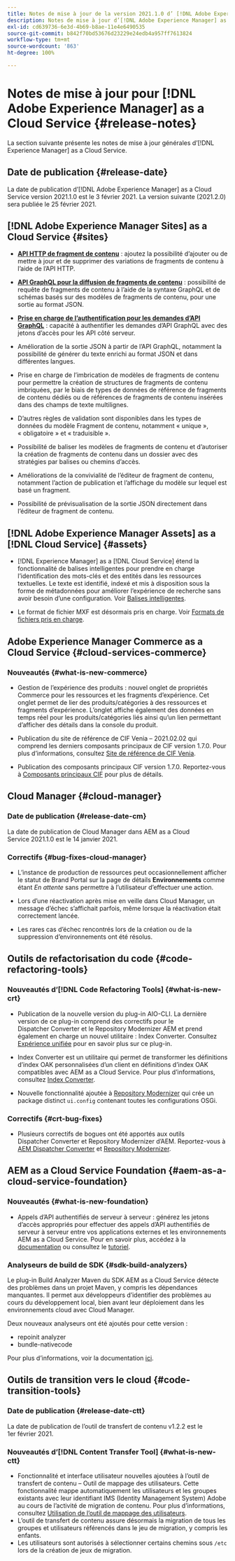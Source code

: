 ```yaml
---
title: Notes de mise à jour de la version 2021.1.0 d’ [!DNL Adobe Experience Manager] as a Cloud Service.
description: Notes de mise à jour d’[!DNL Adobe Experience Manager] as a Cloud Service version 2021.1.0.
exl-id: cd639736-6e3d-4b69-b8ae-11e4e6490535
source-git-commit: b842f70bd53676d23229e24edb4a957ff7613824
workflow-type: tm+mt
source-wordcount: '863'
ht-degree: 100%

---
```



# Notes de mise à jour pour [!DNL Adobe Experience Manager] as a Cloud Service {#release-notes}

La section suivante présente les notes de mise à jour générales d’[!DNL Experience Manager] as a Cloud Service.

## Date de publication {#release-date}

La date de publication d’[!DNL Adobe Experience Manager] as a Cloud Service version 2021.1.0 est le 3 février 2021.
La version suivante (2021.2.0) sera publiée le 25 février 2021.

## [!DNL Adobe Experience Manager Sites] as a Cloud Service {#sites}

* **[API HTTP de fragment de contenu](/help/assets/content-fragments/assets-api-content-fragments.md)** : ajoutez la possibilité d’ajouter ou de mettre à jour et de supprimer des variations de fragments de contenu à l’aide de l’API HTTP.

* **[API GraphQL pour la diffusion de fragments de contenu](/help/assets/content-fragments/graphql-api-content-fragments.md)** : possibilité de requête de fragments de contenu à l’aide de la syntaxe GraphQL et de schémas basés sur des modèles de fragments de contenu, pour une sortie au format JSON.

* **[Prise en charge de l’authentification pour les demandes d’API GraphQL](/help/assets/content-fragments/graphql-authentication-content-fragments.md)** : capacité à authentifier les demandes d’API GraphQL avec des jetons d’accès pour les API côté serveur.

* Amélioration de la sortie JSON à partir de l’API GraphQL, notamment la possibilité de générer du texte enrichi au format JSON et dans différentes langues.

* Prise en charge de l’imbrication de modèles de fragments de contenu pour permettre la création de structures de fragments de contenu imbriquées, par le biais de types de données de référence de fragments de contenu dédiés ou de références de fragments de contenu insérées dans des champs de texte multilignes.

* D’autres règles de validation sont disponibles dans les types de données du modèle Fragment de contenu, notamment « unique », « obligatoire » et « traduisible ».

* Possibilité de baliser les modèles de fragments de contenu et d’autoriser la création de fragments de contenu dans un dossier avec des stratégies par balises ou chemins d’accès.

* Améliorations de la convivialité de l’éditeur de fragment de contenu, notamment l’action de publication et l’affichage du modèle sur lequel est basé un fragment.

* Possibilité de prévisualisation de la sortie JSON directement dans l’éditeur de fragment de contenu.


## [!DNL Adobe Experience Manager Assets] as a [!DNL Cloud Service] {#assets}

* [!DNL Experience Manager] as a [!DNL Cloud Service] étend la fonctionnalité de balises intelligentes pour prendre en charge l’identification des mots-clés et des entités dans les ressources textuelles. Le texte est identifié, indexé et mis à disposition sous la forme de métadonnées pour améliorer l’expérience de recherche sans avoir besoin d’une configuration. Voir [Balises intelligentes](/help/assets/smart-tags.md).

* Le format de fichier MXF est désormais pris en charge. Voir [Formats de fichiers pris en charge](/help/assets/file-format-support.md#video-formats).

## Adobe Experience Manager Commerce as a Cloud Service {#cloud-services-commerce}

### Nouveautés {#what-is-new-commerce}

* Gestion de l’expérience des produits : nouvel onglet de propriétés Commerce pour les ressources et les fragments d’expérience. Cet onglet permet de lier des produits/catégories à des ressources et fragments d’expérience. L’onglet affiche également des données en temps réel pour les produits/catégories liés ainsi qu’un lien permettant d’afficher des détails dans la console du produit.

* Publication du site de référence de CIF Venia – 2021.02.02 qui comprend les derniers composants principaux de CIF version 1.7.0. Pour plus d’informations, consultez [Site de référence de CIF Venia](https://github.com/adobe/aem-cif-guides-venia/releases/tag/venia-2021.02.02).

* Publication des composants principaux CIF version 1.7.0. Reportez-vous à [Composants principaux CIF](https://github.com/adobe/aem-core-cif-components/releases/tag/core-cif-components-reactor-1.7.0) pour plus de détails.

## Cloud Manager {#cloud-manager}

### Date de publication {#release-date-cm}

La date de publication de Cloud Manager dans AEM as a Cloud Service 2021.1.0 est le 14 janvier 2021.

### Correctifs {#bug-fixes-cloud-manager}

* L’instance de production de ressources peut occasionnellement afficher le statut de Brand Portal sur la page de détails **Environnements** comme étant *En attente* sans permettre à l’utilisateur d’effectuer une action.

* Lors d’une réactivation après mise en veille dans Cloud Manager, un message d’échec s’affichait parfois, même lorsque la réactivation était correctement lancée.

* Les rares cas d’échec rencontrés lors de la création ou de la suppression d’environnements ont été résolus.

## Outils de refactorisation du code {#code-refactoring-tools}

### Nouveautés d’[!DNL Code Refactoring Tools]  {#what-is-new-crt}

* Publication de la nouvelle version du plug-in AIO-CLI. La dernière version de ce plug-in comprend des correctifs pour le Dispatcher Converter et le Repository Modernizer AEM et prend également en charge un nouvel utilitaire : Index Converter. Consultez [Expérience unifiée](https://experienceleague.adobe.com/docs/experience-manager-cloud-service/moving/refactoring-tools/unified-experience.html?lang=fr#benefits) pour en savoir plus sur ce plug-in.

* Index Converter est un utilitaire qui permet de transformer les définitions d’index OAK personnalisées d’un client en définitions d’index OAK compatibles avec AEM as a Cloud Service. Pour plus d’informations, consultez [Index Converter](https://github.com/adobe/aem-cloud-service-source-migration/tree/master/packages/index-converter).

* Nouvelle fonctionnalité ajoutée à [Repository Modernizer](https://github.com/adobe/aem-cloud-service-source-migration/tree/master/packages/repository-modernizer) qui crée un package distinct `ui.config` contenant toutes les configurations OSGi.

### Correctifs {#crt-bug-fixes}

* Plusieurs correctifs de bogues ont été apportés aux outils Dispatcher Converter et Repository Modernizer d’AEM. Reportez-vous à [AEM Dispatcher Converter](https://github.com/adobe/aem-cloud-service-source-migration/tree/master/packages/dispatcher-converter) et [Repository Modernizer](https://github.com/adobe/aem-cloud-service-source-migration/tree/master/packages/repository-modernizer).

## AEM as a Cloud Service Foundation {#aem-as-a-cloud-service-foundation}

### Nouveautés {#what-is-new-foundation}

* Appels d’API authentifiés de serveur à serveur : générez les jetons d’accès appropriés pour effectuer des appels d’API authentifiés de serveur à serveur entre vos applications externes et les environnements AEM as a Cloud Service. Pour en savoir plus, accédez à la [documentation](/help/implementing/developing/introduction/generating-access-tokens-for-server-side-apis.md) ou consultez le [tutoriel](https://experienceleague.adobe.com/docs/experience-manager-learn/getting-started-with-aem-headless/authentication/overview.html?lang=fr#authentication).

### Analyseurs de build de SDK {#sdk-build-analyzers}

Le plug-in Build Analyzer Maven du SDK AEM as a Cloud Service détecte des problèmes dans un projet Maven, y compris les dépendances manquantes. Il permet aux développeurs d’identifier des problèmes au cours du développement local, bien avant leur déploiement dans les environnements cloud avec Cloud Manager.

Deux nouveaux analyseurs ont été ajoutés pour cette version :

* repoinit analyzer
* bundle-nativecode

Pour plus d’informations, voir la documentation [ici](https://experienceleague.adobe.com/docs/experience-manager-core-components/using/developing/archetype/build-analyzer-maven-plugin.html?lang=fr#developing).

## Outils de transition vers le cloud {#code-transition-tools}

### Date de publication {#release-date-ctt}

La date de publication de l’outil de transfert de contenu v1.2.2 est le 1er février 2021.

### Nouveautés d’[!DNL Content Transfer Tool]  {#what-is-new-ctt}

* Fonctionnalité et interface utilisateur nouvelles ajoutées à l’outil de transfert de contenu – Outil de mappage des utilisateurs. Cette fonctionnalité mappe automatiquement les utilisateurs et les groupes existants avec leur identifiant IMS (Identity Management System) Adobe au cours de l’activité de migration de contenu. Pour plus d’informations, consultez [Utilisation de l’outil de mappage des utilisateurs](https://experienceleague.adobe.com/docs/experience-manager-cloud-service/moving/cloud-migration/content-transfer-tool/using-user-mapping-tool.html?lang=fr).
* L’outil de transfert de contenu assure désormais la migration de tous les groupes et utilisateurs référencés dans le jeu de migration, y compris les enfants.
* Les utilisateurs sont autorisés à sélectionner certains chemins sous `/etc` lors de la création de jeux de migration.
